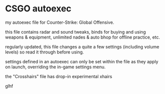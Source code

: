 # CSGO autoexec
my autoexec file for Counter-Strike: Global Offensive.


this file contains radar and sound tweaks, binds for buying and using weapons & equipment, unlimited nades & auto bhop for offline practice, etc.

regularly updated, this file changes a quite a few settings (including volume levels) so read it through before using.

settings defined in an autoexec can only be set within the file as they apply on launch, overriding the in-game settings menu.

the "Crosshairs" file has drop-in experimental xhairs


glhf
